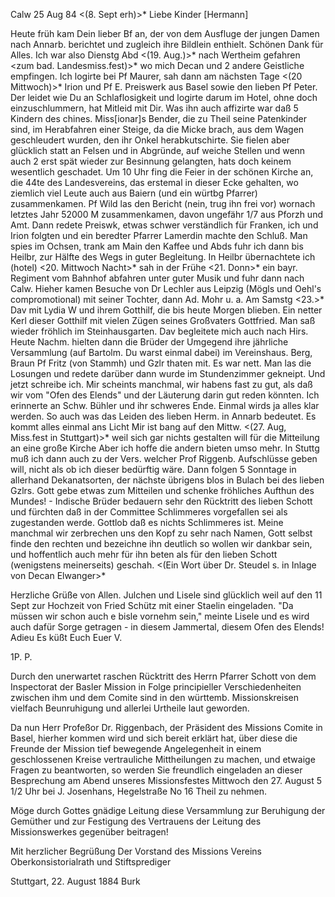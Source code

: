  Calw 25 Aug 84
 <(8. Sept erh)>*
Liebe Kinder [Hermann]

Heute früh kam Dein lieber Bf an, der von dem Ausfluge der jungen Damen nach Annarb. berichtet und zugleich ihre Bildlein enthielt. Schönen Dank für Alles. Ich war also Dienstg Abd <(19. Aug.)>* nach Wertheim gefahren <zum bad. Landesmiss.fest)>* wo mich Decan und 2 andere Geistliche empfingen. Ich logirte bei Pf Maurer, sah dann am nächsten Tage <(20 Mittwoch)>* Irion und Pf E. Preiswerk aus Basel sowie den lieben Pf Peter. Der leidet wie Du an Schlaflosigkeit und logirte darum im Hotel, ohne doch einzuschlummern, hat Mitleid mit Dir. Was ihn auch affizirte war daß 5 Kindern des chines. Miss[ionar]s Bender, die zu Theil seine Patenkinder sind, im Herabfahren einer Steige, da die Micke brach, aus dem Wagen geschleudert wurden, den ihr Onkel herabkutschirte. Sie fielen aber glücklich statt an Felsen und in Abgründe, auf weiche Stellen und wenn auch 2 erst spät wieder zur Besinnung gelangten, hats doch keinem wesentlich geschadet. Um 10 Uhr fing die Feier in der schönen Kirche an, die 44te des Landesvereins, das erstemal in dieser Ecke gehalten, wo ziemlich viel Leute auch aus Baiern (und ein würtbg Pfarrer) zusammenkamen. Pf Wild las den Bericht (nein, trug ihn frei vor) wornach letztes Jahr 52000 M zusammenkamen, davon ungefähr 1/7 aus Pforzh und Amt. Dann redete Preiswk, etwas schwer verständlich für Franken, ich und Irion folgten und ein beredter Pfarrer Lamerdin machte den Schluß. Man spies im Ochsen, trank am Main den Kaffee und Abds fuhr ich dann bis Heilbr, zur Hälfte des Wegs in guter Begleitung. In Heilbr übernachtete ich (hotel) <20. Mittwoch Nacht>* sah in der Frühe <21. Donn>* ein bayr. Regiment vom Bahnhof abfahren unter guter Musik und fuhr dann nach Calw. Hieher kamen Besuche von Dr Lechler aus Leipzig (Mögls und Oehl's compromotional) mit seiner Tochter, dann Ad. Mohr u. a. Am Samstg <23.>* Dav mit Lydia W und ihrem Gotthilf, die bis heute Morgen blieben. Ein netter Kerl dieser Gotthilf mit vielen Zügen seines Großvaters Gottfried. Man saß wieder fröhlich im Steinhausgarten. Dav begleitete mich auch nach Hirs. Heute Nachm. hielten dann die Brüder der Umgegend ihre jährliche Versammlung (auf Bartolm. Du warst einmal dabei) im Vereinshaus. Berg, Braun Pf Fritz (von Stammh) und Gzlr thaten mit. Es war nett. Man las die Losungen und redete darüber dann wurde im Stundenzimmer gekneipt. Und jetzt schreibe ich. Mir scheints manchmal, wir habens fast zu gut, als daß wir vom "Ofen des Elends" und der Läuterung darin gut reden könnten. Ich erinnerte an Schw. Bühler und ihr schweres Ende. Einmal wirds ja alles klar werden. So auch was das Leiden des lieben Herm. in Annarb bedeutet. Es kommt alles einmal ans Licht Mir ist bang auf den Mittw. <(27. Aug, Miss.fest in Stuttgart)>* weil sich gar nichts gestalten will für die Mitteilung an eine große Kirche Aber ich hoffe die andern bieten umso mehr. In Stuttg muß ich dann auch zu der Vers. welcher Prof Riggenb. Aufschlüsse geben will, nicht als ob ich dieser bedürftig wäre. Dann folgen 5 Sonntage in allerhand Dekanatsorten, der nächste übrigens blos in Bulach bei des lieben Gzlrs. Gott gebe etwas zum Mitteilen und schenke fröhliches Aufthun des Mundes! - Indische Brüder bedauern sehr den Rücktritt des lieben Schott und fürchten daß in der Committee Schlimmeres vorgefallen sei als zugestanden werde. Gottlob daß es nichts Schlimmeres ist. Meine manchmal wir zerbrechen uns den Kopf zu sehr nach Namen, Gott selbst finde den rechten und bezeichne ihn deutlich so wollen wir dankbar sein, und hoffentlich auch mehr für ihn beten als für den lieben Schott (wenigstens meinerseits) geschah. <(Ein Wort über Dr. Steudel s. in Inlage von Decan Elwanger>*

Herzliche Grüße von Allen. Julchen und Lisele sind glücklich weil auf den 11 Sept zur Hochzeit von Fried Schütz mit einer Staelin eingeladen. "Da müssen wir schon auch e bisle vornehm sein," meinte Lisele und es wird auch dafür Sorge getragen - in diesem Jammertal, diesem Ofen des Elends! Adieu Es küßt Euch
 Euer V.


 1P. P.

Durch den unerwartet raschen Rücktritt des Herrn Pfarrer Schott von dem Inspectorat der Basler Mission in Folge principieller Verschiedenheiten zwischen ihm und dem Comite sind in den württemb. Missionskreisen vielfach Beunruhigung und allerlei Urtheile laut geworden.

Da nun Herr Profeßor Dr. Riggenbach, der Präsident des Missions Comite in Basel, hierher kommen wird und sich bereit erklärt hat, über diese die Freunde der Mission tief bewegende Angelegenheit in einem geschlossenen Kreise vertrauliche Mittheilungen zu machen, und etwaige Fragen zu beantworten, so werden Sie freundlich eingeladen an dieser Besprechung am Abend unseres Missionsfestes
 Mittwoch den 27. August 5 1/2 Uhr
bei J. Josenhans, Hegelstraße No 16
Theil zu nehmen.

Möge durch Gottes gnädige Leitung diese Versammlung zur Beruhigung der Gemüther und zur Festigung des Vertrauens der Leitung des Missionswerkes gegenüber beitragen!

 Mit herzlicher Begrüßung
 Der Vorstand des Missions Vereins
 Oberkonsistorialrath und Stiftsprediger

Stuttgart, 22. August 1884
 Burk
